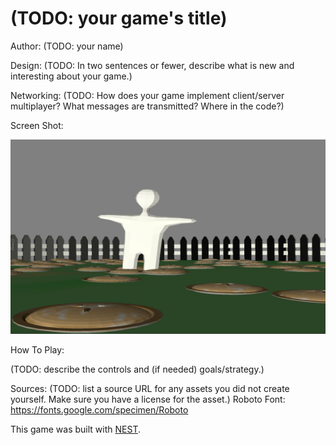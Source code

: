 # (TODO: your game's title)

Author: (TODO: your name)

Design: (TODO: In two sentences or fewer, describe what is new and interesting about your game.)

Networking: (TODO: How does your game implement client/server multiplayer? What messages are transmitted? Where in the code?)

Screen Shot:

![Screen Shot](screenshot.png)

How To Play:

(TODO: describe the controls and (if needed) goals/strategy.)

Sources: (TODO: list a source URL for any assets you did not create yourself. Make sure you have a license for the asset.)
Roboto Font: https://fonts.google.com/specimen/Roboto

This game was built with [NEST](NEST.md).

